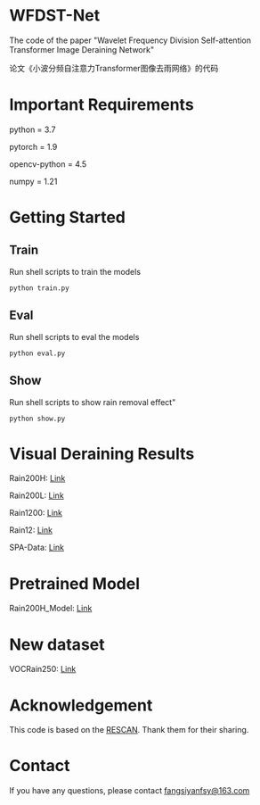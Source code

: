 # WFDST-Net
The code of the paper "Wavelet Frequency Division Self-attention Transformer Image Deraining Network"<br>
  
论文《小波分频自注意力Transformer图像去雨网络》的代码

# Important Requirements
python = 3.7  

pytorch = 1.9  

opencv-python = 4.5  

numpy = 1.21

# Getting Started
## Train
Run shell scripts to train the models  

`python train.py`

## Eval
Run shell scripts to eval the models  

`python eval.py`

## Show
Run shell scripts to show rain removal effect"  

`python show.py`

# Visual Deraining Results
Rain200H: [Link](https://pan.baidu.com/s/1VhZqN7piDIkSkj8NtyMyWg?pwd=1314)

Rain200L: [Link](https://pan.baidu.com/s/1ng7zi1nrtBuwLOqyx8ORYA?pwd=1314)

Rain1200: [Link](https://pan.baidu.com/s/1-bMHbhaRxtSIckAenhYcvQ?pwd=1314)

Rain12: [Link](https://pan.baidu.com/s/1ZjmXWOqIZU6LU0ljbJhS2Q?pwd=1314)

SPA-Data: [Link](https://pan.baidu.com/s/1TDnKKgHPkHFwcl3-mN0HDA?pwd=1314)

# Pretrained Model
Rain200H_Model: [Link](https://pan.baidu.com/s/1YX-IHZTNSnUCImgxFxhAQw?pwd=1314)

# New dataset
VOCRain250: [Link](https://pan.baidu.com/s/1Og_gJm_fhQ1uDPLOdDnmTQ?pwd=1314)

# Acknowledgement
This code is based on the [RESCAN](https://github.com/XiaLiPKU/RESCAN). Thank them for their sharing.

# Contact
If you have any questions, please contact fangsiyanfsy@163.com

